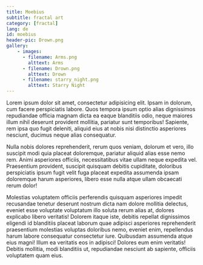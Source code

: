 ```yaml
---
title: Moebius
subtitle: fractal art
category: [fractal]
lang: de
id: moebius
header-pic: Drown.png
gallery:
    - images:
      - filename: Arms.png
        alttext: Arms
      - filename: Drown.png
        alttext: Drown
      - filename: starry_night.png
        alttext: Starry Night
---
```


Lorem ipsum dolor sit amet, consectetur adipisicing elit. Ipsam in dolorum, cum facere perspiciatis labore. Quos tempora ipsum optio alias dignissimos repudiandae officia magnam dicta ea eaque blanditiis odio, neque maiores illum nihil deserunt provident mollitia, pariatur sunt temporibus! Sapiente, rem ipsa quo fugit deleniti, aliquid eius at nobis nisi distinctio asperiores nesciunt, ducimus neque alias consequatur.

Nulla nobis dolores reprehenderit, rerum quos veniam, dolorum et vero, illo suscipit modi quia placeat doloremque, pariatur aliquid alias esse nemo rem. Animi asperiores officiis, necessitatibus vitae ullam neque expedita vel. Praesentium provident, suscipit quisquam debitis cupiditate, doloribus perspiciatis ipsum fugit velit fuga placeat expedita assumenda ipsam doloremque harum asperiores, libero esse nulla atque ullam obcaecati rerum dolor!

Molestias voluptatem officiis perferendis quisquam asperiores impedit recusandae tenetur deserunt nostrum dicta nam dolore mollitia delectus, eveniet esse voluptate voluptatum illo soluta rerum alias at, dolores explicabo libero veritatis! Dolorem itaque iste, debitis repellat dignissimos eligendi id blanditiis placeat laborum quae adipisci asperiores reprehenderit praesentium molestias voluptas doloribus nemo, eveniet enim, repellendus harum labore consequatur consectetur iure. Quibusdam assumenda atque eius magni! Illum ea veritatis eos in adipisci! Dolores eum enim veritatis! Debitis mollitia, modi blanditiis ut, repudiandae nesciunt ab sapiente, officiis voluptatem quam eius.

